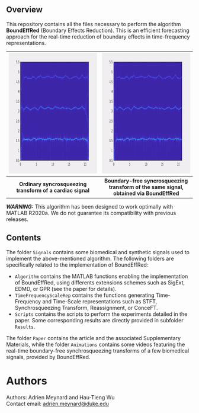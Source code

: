 ## Overview
This repository contains all the files necessary to perform the algorithm **BoundEffRed** (Boundary Effects Reduction). This is an efficient forecasting approach for the real-time reduction of boundary effects in time-frequency representations.

<table style="width:100%">
  <tr>
    <th width="50%"><img src="Animations/WithoutBoundEffRed.gif" width=450 height=326></th>
    <th width="50%"><img src="Animations/WithBoundEffRed.gif" width=450 height=326></th>
  </tr>
  <tr>
    <th width="50%">Ordinary syncrosqueezing transform of a cardiac signal</th>
    <th width="50%">Boundary-free syncrosqueezing transform of the same signal, obtained via BoundEffRed</th>
  </tr>
 </table>

***WARNING:*** This algorithm has been designed to work optimally with MATLAB R2020a. We do not guarantee its compatibility with previous releases.

## Contents

The folder `Signals` contains some biomedical and synthetic signals used to implement the above-mentioned algorithm. The following folders are specifically related to the implementation of BoundEffRed:

* `Algorithm` contains the MATLAB functions enabling the implementation of BoundEffRed, using differents extensions schemes such as SigExt, EDMD, or GPR (see the paper for details).
* `TimeFrequencyScaleRep` contains the functions generating Time-Frequency and Time-Scale representations such as STFT, Synchrosqueezing Transform, Reassignment, or ConceFT.
* `Scripts` contains the scripts to perform the experiments detailed in the paper. Some corresponding results are directly provided in subfolder `Results`.

The folder `Paper` contains the article and the associated Supplementary Materials, while the folder `Animations` contains some videos featuring the real-time boundary-free synchrosqueezing transforms of a few biomedical signals, provided by BoundEffRed.

# Authors

Authors: Adrien Meynard and Hau-Tieng Wu  
Contact email: adrien.meynard@duke.edu
